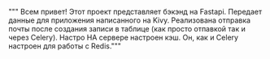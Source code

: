""" Всем привет! Этот проект представляет бэкэнд на Fastapi. Передает данные для приложения написанного на Kivy. 
Реализована отправка почты после создания записи в таблице (как просто отпавкой так и через Celery). Настро
НА сервере настроен кэш. Он, как и Celery настроен для работы с Redis."""
